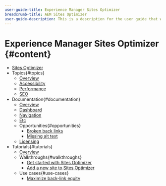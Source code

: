 ```yaml
---
user-guide-title: Experience Manager Sites Optimizer
breadcrumb-title: AEM Sites Optimizer
user-guide-description: This is a description for the user guide that will be displayed on the landing page.
---
```


# Experience Manager Sites Optimizer {#content}

+ [Sites Optimizer](overview.md)
+ Topics{#topics}
  + [Overview](./topics/overview.md)
  + [Accessibility](./topics/accessibility.md)
  + [Performance](./topics/performance.md)
  + [SEO](./topics/seo.md)
+ Documentation{#documentation}
  + [Overview](./documentation/overview.md)
  + [Dashboard](./documentation/dashboard.md)
  + [Navigation](./documentation/navigation.md)
  + [Etc](./documentation/etc.md)
  + Opportunities{#opportunities}
    + [Broken back links](./documentation/opportunities/broken-back-links.md)
    + [Missing alt text](./documentation/opportunities/missing-alt-text.md)
  + [Licensing](./documentation/licensing.md)
+ Tutorials{#tutorials}
  + [Overview](./tutorials/overview.md)
  + Walkthroughs{#walkthroughs}
    + [Get started with Sites Optimizer](./tutorials/walkthroughs/get-started.md)
    + [Add a new site to Sites Optimizer](./tutorials/walkthroughs/add-site.md)
  + Use cases{#use-cases}
    + [Maximize back-link equity](./tutorials/use-cases/maximize-back-link-equity.md)
